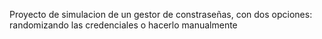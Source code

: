 Proyecto de simulacion de un gestor de constraseñas, con dos opciones: randomizando las credenciales o hacerlo manualmente

